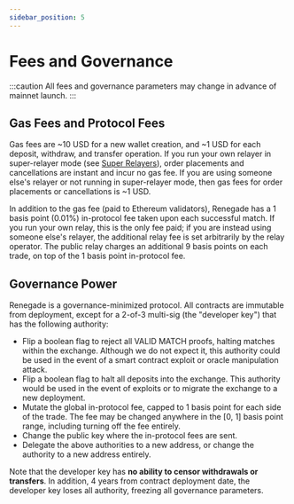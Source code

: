 ```yaml
---
sidebar_position: 5
---
```


# Fees and Governance

:::caution
All fees and governance parameters may change in advance of mainnet launch.
:::

## Gas Fees and Protocol Fees

Gas fees are ~10 USD for a new wallet creation, and ~1 USD for each deposit,
withdraw, and transfer operation. If you run your own relayer in super-relayer
mode (see [Super Relayers](/advanced-concepts/super-relayers)), order
placements and cancellations are instant and incur no gas fee. If you are using
someone else's relayer or not running in super-relayer mode, then gas fees for
order placements or cancellations is ~1 USD.

In addition to the gas fee (paid to Ethereum validators), Renegade has a 1
basis point (0.01%) in-protocol fee taken upon each successful match. If you
run your own relay, this is the only fee paid; if you are instead using someone
else's relayer, the additional relay fee is set arbitrarily by the relay
operator. The public relay charges an additional 9 basis points on each trade,
on top of the 1 basis point in-protocol fee.

## Governance Power

Renegade is a governance-minimized protocol. All contracts are immutable from
deployment, except for a 2-of-3 multi-sig (the "developer key") that has the
following authority:

- Flip a boolean flag to reject all VALID MATCH proofs, halting matches within
  the exchange. Although we do not expect it, this authority could be used in
  the event of a smart contract exploit or oracle manipulation attack.
- Flip a boolean flag to halt all deposits into the exchange. This authority
  would be used in the event of exploits or to migrate the exchange to a new
  deployment.
- Mutate the global in-protocol fee, capped to 1 basis point for each side of
  the trade. The fee may be changed anywhere in the [0, 1] basis point range,
  including turning off the fee entirely.
- Change the public key where the in-protocol fees are sent.
- Delegate the above authorities to a new address, or change the authority to a
  new address entirely.

Note that the developer key has **no ability to censor withdrawals or
transfers**. In addition, 4 years from contract deployment date, the developer
key loses all authority, freezing all governance parameters.
